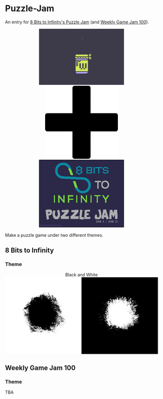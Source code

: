 # Puzzle-Jam
An entry for [8 Bits to Infinity's Puzzle Jam](https://itch.io/jam/puzzlejam) (and [Weekly Game Jam 100](https://itch.io/jam/weekly-game-jam-100)).

<p align="center">
<img width="280" hspace="16" src="WeeklyGameJam.gif"><img width="240" height="240" hspace="16" src="plus-sign.jpeg"><img width="280" hspace="16" src="PuzzleJam.gif">
</p>

Make a puzzle game under two different themes.

## 8 Bits to Infinity

### Theme

<p align="center">
Black and White

<img src="BlackAndWhite.png">
</p>

## Weekly Game Jam 100

### Theme

TBA 
